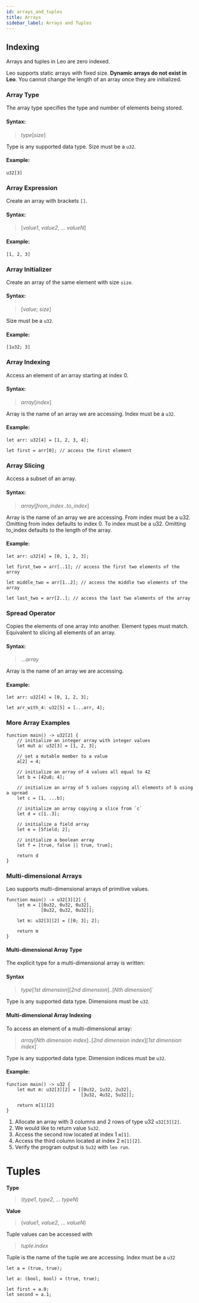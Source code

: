 ```yaml
---
id: arrays_and_tuples
title: Arrays
sidebar_label: Arrays and Tuples
---
```


## Indexing
Arrays and tuples in Leo are zero indexed.

Leo supports static arrays with fixed size. 
**Dynamic arrays do not exist in Leo**. 
You cannot change the length of an array once they are initialized.

### Array Type
The array type specifies the type and number of elements being stored.

#### Syntax:
> *type*[*size*]

Type is any supported data type.
Size must be a `u32`.

#### Example: 
```leo title="Array type that stores 3 elements with type u32"
u32[3]
```

### Array Expression
Create an array with brackets `[]`.

#### Syntax:
> [*value1*, *value2*, ... *valueN*]

#### Example:
```leo title="Array that stores values 1, 2, 3 with type u32"
[1, 2, 3]
```

### Array Initializer
Create an array of the same element with size `size`.

#### Syntax:
> [*value*; *size*] 

Size must be a `u32`.

#### Example:
```leo title="Array that stores values 1, 1, 1 with type u32"
[1u32; 3]
```

### Array Indexing

Access an element of an array starting at index 0.

#### Syntax:
> *array*[*index*]

Array is the name of an array we are accessing.
Index must be a `u32`.

#### Example:
```leo
let arr: u32[4] = [1, 2, 3, 4];

let first = arr[0]; // access the first element
```

### Array Slicing
Access a subset of an array. 

#### Syntax:
> *array*[*from_index*..*to_index*]

Array is the name of an array we are accessing.
From index must be a u32. Omitting from index defaults to index 0.
To index must be a u32. Omitting to_index defaults to the length of the array.

#### Example:
```leo
let arr: u32[4] = [0, 1, 2, 3];

let first_two = arr[..1]; // access the first two elements of the array

let middle_two = arr[1..2]; // access the middle two elements of the array

let last_two = arr[2..]; // access the last two elements of the array
```

### Spread Operator
Copies the elements of one array into another. Element types must match.
Equivalent to slicing all elements of an array.

#### Syntax:
> ...*array*

Array is the name of an array we are accessing.

#### Example:
```leo
let arr: u32[4] = [0, 1, 2, 3];

let arr_with_4: u32[5] = [...arr, 4];
```

### More Array Examples

```leo
function main() -> u32[2] {
    // initialize an integer array with integer values
    let mut a: u32[3] = [1, 2, 3];

    // set a mutable member to a value
    a[2] = 4;

    // initialize an array of 4 values all equal to 42
    let b = [42u8; 4];

    // initialize an array of 5 values copying all elements of b using a spread
    let c = [1, ...b];

    // initialize an array copying a slice from `c`
    let d = c[1..3];

    // initialize a field array
    let e = [5field; 2];

    // initialize a boolean array
    let f = [true, false || true, true];

    return d
}
```

### Multi-dimensional Arrays

Leo supports multi-dimensional arrays of primitive values.

```leo
function main() -> u32[3][2] {
    let m = [[0u32, 0u32, 0u32], 
             [0u32, 0u32, 0u32]];

    let m: u32[3][2] = [[0; 3]; 2];

    return m
}
```

#### Multi-dimensional Array Type
The explicit type for a multi-dimensional array is written: 

#### Syntax
> *type*[*1st dimension*][*2nd dimension*]..[*Nth dimension*]`

Type is any supported data type.
Dimensions must be `u32`.

#### Multi-dimensional Array Indexing
To access an element of a multi-dimensional array:

> *array*[*Nth dimension index*]..[*2nd dimension index*][*1st dimension index*]`

Type is any supported data type.
Dimension indices must be `u32`.

#### Example:

```leo title="src/main.leo"
function main() -> u32 {
    let mut m: u32[3][2] = [[0u32, 1u32, 2u32],
                            [3u32, 4u32, 5u32]];

    return m[1][2]
}
```
1. Allocate an array with 3 columns and 2 rows of type u32 `u32[3][2]`. 
2. We would like to return value `5u32`.
3. Access the second row located at index 1 `m[1]`.
4. Access the third column located at index 2 `m[1][2]`.
5. Verify the program output is `5u32` with `leo run`.

# Tuples

**Type**
> (*type1*, *type2*, ... *typeN*)

**Value**
> (*value1*, *value2*, ... *valueN*)

Tuple values can be accessed with 
> *tuple*.*index*

Tuple is the name of the tuple we are accessing.
Index must be a `u32`

```leo
let a = (true, true);

let a: (bool, bool) = (true, true);

let first = a.0;
let second = a.1;

```
